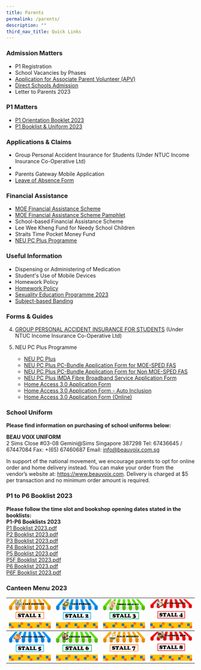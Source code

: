 ```yaml
---
title: Parents
permalink: /parents/
description: ""
third_nav_title: Quick Links
---
```

### Admission Matters
* P1 Registration
* School Vacancies by Phases
* [Application for Associate Parent Volunteer (APV)](https://form.gov.sg/61e6499a860fdd0014a8ee99)
* [Direct Schools Admission](https://www.moe.gov.sg/secondary/dsa)
* Letter to Parents 2023

### P1 Matters
* [P1 Orientation Booklet 2023](/files/P1%20Orientation%20Booklet%202023.pdf)
* [P1 Booklist & Uniform 2023](/files/Booklists/booklistp1.pdf)

### Applications & Claims
* Group Personal Accident Insurance for Students (Under NTUC Income Insurance Co-Operative Ltd)
* 
* Parents Gateway Mobile Application
* [Leave of Absence Form](https://www.moe.gov.sg/-/media/files/returning-singaporeans/leave-of-absence-application-form.ashx)

### Financial Assistance
* [MOE Financial Assistance Scheme](https://www.moe.gov.sg/financial-matters/-/media/2a3bf498a09a4e7b9088d1a60f761c67.ashx)
* [MOE Financial Assistance Scheme Pamphlet](https://www.moe.gov.sg/financial-matters/financial-assistance)
* School-based Financial Assistance Scheme
* Lee Wee Kheng Fund for Needy School Children
* Straits Time Pocket Money Fund
* [NEU PC Plus Programme](https://www.imda.gov.sg/neupc)

### Useful Information
* Dispensing or Administering of Medication
* Student's Use of Mobile Devices
* Homework Policy
* [Homework Policy](/homeworkpolicy)
* [Sexuality Education Programme 2023](/files/Sexuality%20Education/2023%20Info%20on%20SEd_HRPS.pdf)
* [Subject-based Banding](https://www.moe.gov.sg/primary/curriculum/subject-based-banding)

  
### Forms & Guides

    
4.  [GROUP PERSONAL ACCIDENT INSURANCE FOR STUDENTS](https://www.nanhuapri.moe.edu.sg/files/Application%20Forms/Product%20Fact%20Sheet%20Year%202023.pdf) (Under NTUC Income Insurance Co-Operative Ltd)
    
5.  NEU PC Plus Programme
    *   [NEU PC Plus](https://www.nanhuapri.moe.edu.sg/files/Information%20Sheets/NEU%20PC%20Plus%20Infographic.pdf)
    *   [NEU PC Plus PC-Bundle Application Form for MOE-SPED FAS](https://www.nanhuapri.moe.edu.sg/files/Application%20Forms/NPP-Application-Form-for-MOE-SPED-FAS.pdf)
    *   [NEU PC Plus PC-Bundle Application Form for Non MOE-SPED FAS](https://www.nanhuapri.moe.edu.sg/files/Application%20Forms/NPP-Application-Form-for-NON-MOE-SPED-FAS.pdf)
    *   [NEU PC Plus IMDA Fibre Broadband Service Application Form](https://www.nanhuapri.moe.edu.sg/files/Application%20Forms/NEU%20PC%20Plus%20IMDA%20FBB%20Svc%20Appl%202023.pdf)
    *   [Home Access 3.0 Application Form](https://www.nanhuapri.moe.edu.sg/files/Application%20Forms/Home%20Access%2030%20Application%20Form.pdf)
    *   [Home Access 3.0 Application Form - Auto Inclusion](https://www.nanhuapri.moe.edu.sg/files/Application%20Forms/Home%20Access%2030%20Application%20Form%20-%20Auto%20Inclusion.pdf)
    *   [Home Access 3.0 Application Form (Online)](https://eservice.imda.gov.sg/das/singpasslogin?strParam=login&notprotected=true)

### School Uniform
**Please find information on purchasing of school uniforms below:**<br>

**BEAU VOIX UNIFORM** <br>
2 Sims Close 
#03-08 Gemini@Sims
Singapore 387298 
Tel: 67436645 / 67447084
Fax: +(65) 67460687
Email: info@beauvoix.com.sg
 
In support of the national movement, we encourage parents to opt for online order and home delivery instead. You can make your order from the vendor’s website at: https://www.beauvoix.com. Delivery is charged at $5 per transaction and no minimum order amount is required.


### P1 to P6 Booklist 2023
**Please follow the time slot and bookshop opening dates stated in the booklists:**<br>
**P1-P6 Booklists 2023**<br>
[P1 Booklist 2023.pdf]([](/files/Booklists/booklistp1.pdf))<br>
[P2 Booklist 2023.pdf]([](/files/Booklists/booklistp2.pdf))<br>
[P3 Booklist 2023.pdf]([](/files/Booklists/booklistp3.pdf))<br>
[P4 Booklist 2023.pdf]([](/files/Booklists/booklistp4.pdf))<br>
[P5 Booklist 2023.pdf]([](/files/Booklists/booklistp5.pdf))<br>
[P5F Booklist 2023.pdf]([](/files/Booklists/booklistp5f.pdf))<br>
[P6 Booklist 2023.pdf]([](/files/Booklists/booklistp6.pdf))<br>
[P6F Booklist 2023.pdf]([](/files/Booklists/booklistp6f.pdf))


### Canteen Menu 2023
[ ![](/images/stall1.jpg)](https://staging.d21co4ykjghpsi.amplifyapp.com/images/menu1.jpg) | [ ![](/images/stall2.jpg)](https://staging.d21co4ykjghpsi.amplifyapp.com/images/menu2.jpg)| [ ![](/images/stall3.jpg)](https://staging.d21co4ykjghpsi.amplifyapp.com/images/menu3.jpg)| [ ![](/images/stall4.jpg)](https://staging.d21co4ykjghpsi.amplifyapp.com/images/menu4.jpg)|
| -------- | -------- | -------- |-------- |
| [ ![](/images/stall5.jpg)](https://staging.d21co4ykjghpsi.amplifyapp.com/images/menu5.jpg)| [ ![](/images/stall6.jpg)](https://staging.d21co4ykjghpsi.amplifyapp.com/images/menu6.jpg)| [ ![](/images/stall7.jpg)](https://staging.d21co4ykjghpsi.amplifyapp.com/images/menu7.jpg) | [ ![](/images/stall8.jpg)](https://staging.d21co4ykjghpsi.amplifyapp.com/images/menu8.jpg)|